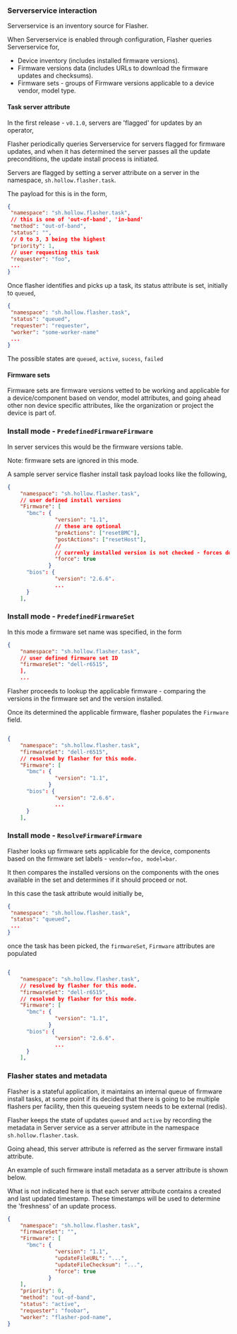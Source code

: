 ### Serverservice interaction

Serverservice is an inventory source for Flasher.

When Serverservice is enabled through configuration, Flasher queries Serverservice for,

 - Device inventory (includes installed firmware versions).
 - Firmware versions data (includes URLs to download the firmware updates and checksums).
 - Firmware sets - groups of Firmware versions applicable to a device vendor, model type.

#### Task server attribute

In the first release - `v0.1.0`, servers are 'flagged' for updates by an operator,

Flasher periodically queries Serverservice for servers flagged for firmware updates,
and when it has determined the server passes all the update preconditions, the
update install process is initiated.

Servers are flagged by setting a server attribute on a server in the namespace, 
`sh.hollow.flasher.task`. 

The payload for this is in the form,

```json
{
 "namespace": "sh.hollow.flasher.task",
 // this is one of 'out-of-band', 'in-band'
 "method": "out-of-band",
 "status": "",
 // 0 to 3, 3 being the highest
 "priority": 1,
 // user requesting this task
 "requester": "foo",
 ...
}
```

Once flasher identifies and picks up a task, its status attribute is set, initially to `queued`,

```json
{
 "namespace": "sh.hollow.flasher.task",
 "status": "queued",
 "requester": "requester",
 "worker": "some-worker-name"
 ...
}
```

The possible states are `queued`, `active`, `sucess`, `failed`


#### Firmware sets

Firmware sets are firmware versions vetted to be working and applicable for a device/component
based on vendor, model attributes, and going ahead other non device specific attributes, like the organization or project the device is part of.

### Install mode - `PredefinedFirmwareFirmware`

In server services this would be the firmware versions table.

Note: firmware sets are ignored in this mode.

A sample server service flasher install task payload looks like the following,

```json
{
    "namespace": "sh.hollow.flasher.task",
    // user defined install versions
    "Firmware": [
      "bmc": {
               "version": "1.1",
               // these are optional
               "preActions": ["resetBMC"],
               "postActions": ["resetHost"],
               //
               // currenly installed version is not checked - forces downgrades or reinstall of the same firmware
               "force": true
             }
      "bios": {
               "version": "2.6.6".
               ...
      }
    ],
```

### Install mode - `PredefinedFirmwareSet`

In this mode a firmware set name was specified, in the form

```json
{
    "namespace": "sh.hollow.flasher.task",
    // user defined firmware set ID
    "firmwareSet": "dell-r6515",
    ],
    ...
```

Flasher proceeds to lookup the applicable firmware - comparing the versions in the firmware set
and the version installed.

Once its determined the applicable firmware, flasher populates the `Firmware` field. 

```json

{
    "namespace": "sh.hollow.flasher.task",
    "firmwareSet": "dell-r6515",
    // resolved by flasher for this mode.
    "Firmware": [
      "bmc": {
               "version": "1.1",
             }
      "bios": {
               "version": "2.6.6".
               ...
      }
    ],
```


### Install mode - `ResolveFirmwareFirmware`

Flasher looks up firmware sets applicable for the device, components based
on the firmware set labels - `vendor=foo, model=bar`.

It then compares the installed versions on the components with 
the ones available in the set and determines if it should proceed or not.

In this case the task attribute would initially be,

```json
{
 "namespace": "sh.hollow.flasher.task",
 "status": "queued",
 ...
}
```

once the task has been picked, the `firmwareSet`, `Firmware` attributes are populated


```json

{
    "namespace": "sh.hollow.flasher.task",
    // resolved by flasher for this mode.
    "firmwareSet": "dell-r6515",
    // resolved by flasher for this mode.
    "Firmware": [
      "bmc": {
               "version": "1.1",
             }
      "bios": {
               "version": "2.6.6".
               ...
      }
    ],
```


### Flasher states and metadata

Flasher is a stateful application, it maintains an internal queue of firmware install tasks,
at some point if its decided that there is going to be multiple flashers
per facility, then this queueing system needs to be external (redis).

Flasher keeps the state of updates `queued` and `active` by recording the metadata
in Server service as a server attribute in the namespace `sh.hollow.flasher.task`.

Going ahead, this server attribute is referred as the server firmware install attribute.

An example of such firmware install metadata as a server attribute is shown below.

What is not indicated here is that each server attribute contains a created and
last updated timestamp. These timestamps will be used to determine the
'freshness' of an update process.

```json
{
    "namespace": "sh.hollow.flasher.task",
    "firmwareSet": "",
    "Firmware": [
      "bmc": {
               "version": "1.1",
               "updateFileURL": "...",
               "updateFileChecksum": "...",
               "force": true
             }
    ],
    "priority": 0,
    "method": "out-of-band",
    "status": "active",
    "requester": "foobar",
    "worker": "flasher-pod-name",
}
```